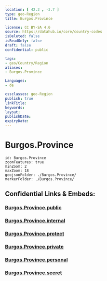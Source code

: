 ```yaml
---
location: [ 42.3 , -3.7 ] 
type: geo-Region
title: Burgos.Province

license: CC BY-SA 4.0
source: https://datahub.io/core/country-codes
isDeleted: false
isReadOnly: false
draft: false
confidential: public

tags:
- geo/Country/Region
aliases:
- Burgos.Province

Languages:
- de

cssclasses: geo-Region
publish: true
linkTitle: 
keywords: 
layout: 
publishDate: 
expiryDate: 
---
```


# Burgos.Province

```leaflet
id: Burgos.Province
zoomFeatures: true 
minZoom: 2 
maxZoom: 18
geojsonFolder: ./Burgos.Province/
markerFolder: ./Burgos.Province/
```


## Confidential Links & Embeds: 

### [Burgos.Province.public](/_public/\Earth\Continent\Europe\Europe~South\Spain\Provinces~Spain\Castilla_y_León\counties~Castillay_LeónBurgos.Province.public.md) 

### [Burgos.Province.internal](/_internal/\Earth\Continent\Europe\Europe~South\Spain\Provinces~Spain\Castilla_y_León\counties~Castillay_LeónBurgos.Province.internal.md) 

### [Burgos.Province.protect](/_protect/\Earth\Continent\Europe\Europe~South\Spain\Provinces~Spain\Castilla_y_León\counties~Castillay_LeónBurgos.Province.protect.md) 

### [Burgos.Province.private](/_private/\Earth\Continent\Europe\Europe~South\Spain\Provinces~Spain\Castilla_y_León\counties~Castillay_LeónBurgos.Province.private.md) 

### [Burgos.Province.personal](/_personal/\Earth\Continent\Europe\Europe~South\Spain\Provinces~Spain\Castilla_y_León\counties~Castillay_LeónBurgos.Province.personal.md) 

### [Burgos.Province.secret](/_secret/\Earth\Continent\Europe\Europe~South\Spain\Provinces~Spain\Castilla_y_León\counties~Castillay_LeónBurgos.Province.secret.md)


